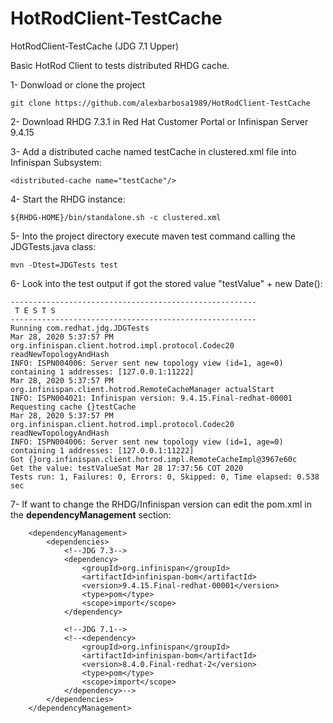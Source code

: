 # HotRodClient-TestCache
HotRodClient-TestCache (JDG 7.1 Upper)

Basic HotRod Client to tests distributed RHDG cache.

1- Donwload or clone the project

~~~
git clone https://github.com/alexbarbosa1989/HotRodClient-TestCache
~~~

2- Download RHDG 7.3.1 in Red Hat Customer Portal or Infinispan Server 9.4.15

3- Add a distributed cache named testCache in clustered.xml file into Infinispan Subsystem:

~~~
<distributed-cache name="testCache"/>
~~~

4- Start the RHDG instance:

~~~
${RHDG-HOME}/bin/standalone.sh -c clustered.xml
~~~

5- Into the project directory execute maven test command calling the JDGTests.java class:

~~~
mvn -Dtest=JDGTests test
~~~

6- Look into the test output if got the stored value "testValue" + new Date():

~~~
-------------------------------------------------------
 T E S T S
-------------------------------------------------------
Running com.redhat.jdg.JDGTests
Mar 28, 2020 5:37:57 PM org.infinispan.client.hotrod.impl.protocol.Codec20 readNewTopologyAndHash
INFO: ISPN004006: Server sent new topology view (id=1, age=0) containing 1 addresses: [127.0.0.1:11222]
Mar 28, 2020 5:37:57 PM org.infinispan.client.hotrod.RemoteCacheManager actualStart
INFO: ISPN004021: Infinispan version: 9.4.15.Final-redhat-00001
Requesting cache {}testCache
Mar 28, 2020 5:37:57 PM org.infinispan.client.hotrod.impl.protocol.Codec20 readNewTopologyAndHash
INFO: ISPN004006: Server sent new topology view (id=1, age=0) containing 1 addresses: [127.0.0.1:11222]
Got {}org.infinispan.client.hotrod.impl.RemoteCacheImpl@3967e60c
Get the value: testValueSat Mar 28 17:37:56 COT 2020
Tests run: 1, Failures: 0, Errors: 0, Skipped: 0, Time elapsed: 0.538 sec
~~~


7- If want to change the RHDG/Infinispan version can edit the pom.xml in the  ****dependencyManagement**** section:

~~~
    <dependencyManagement>
        <dependencies>
            <!--JDG 7.3-->
            <dependency>
                <groupId>org.infinispan</groupId>
                <artifactId>infinispan-bom</artifactId>
                <version>9.4.15.Final-redhat-00001</version>
                <type>pom</type>
                <scope>import</scope>
            </dependency>
            
            <!--JDG 7.1-->
            <!--<dependency>
                <groupId>org.infinispan</groupId>
                <artifactId>infinispan-bom</artifactId>
                <version>8.4.0.Final-redhat-2</version>
                <type>pom</type>
                <scope>import</scope>
            </dependency>-->
        </dependencies>
    </dependencyManagement>
~~~
